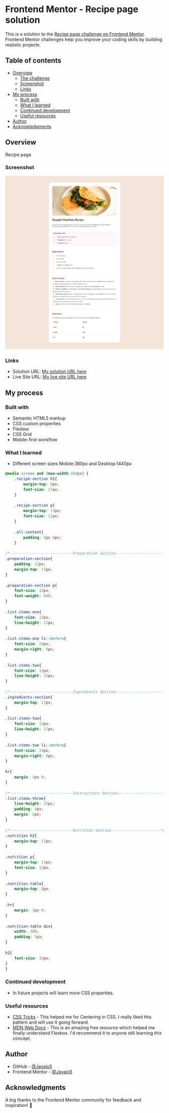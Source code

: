 # Frontend Mentor - Recipe page solution

This is a solution to the [Recipe page challenge on Frontend Mentor](https://www.frontendmentor.io/challenges/recipe-page-KiTsR8QQKm). Frontend Mentor challenges help you improve your coding skills by building realistic projects. 

## Table of contents

- [Overview](#overview)
  - [The challenge](#the-challenge)
  - [Screenshot](#screenshot)
  - [Links](#links)
- [My process](#my-process)
  - [Built with](#built-with)
  - [What I learned](#what-i-learned)
  - [Continued development](#continued-development)
  - [Useful resources](#useful-resources)
- [Author](#author)
- [Acknowledgments](#acknowledgments)

## Overview

Recipe page

### Screenshot

![Screenshot of my Recipe page](assets/images/Screenshot%202025-04-05%20at%2013-02-03%20Frontend%20Mentor%20Recipe%20page.png)

### Links

- Solution URL: [My solution URL here](https://www.frontendmentor.io/solutions/recipe-page-responsive-design-wFm4Im8oM0)
- Live Site URL: [My live site URL here](https://jayajo5.github.io/Recipe-page-challenge/)

## My process

### Built with

- Semantic HTML5 markup
- CSS custom properties
- Flexbox
- CSS Grid
- Mobile-first workflow

### What I learned

- Different screen sizes Mobile:380px and Desktop:1440px

```css
@media screen and (max-width:380px) {
    .recipe-section h1{
        margin-top: 8px;
        font-size: 17px;
    }
    
    .recipe-section p{
        margin-top: 13px;
        font-size: 12px;
    }

    .all-content{
        padding: 5px 8px;
    }

/*----------------------------Preparation Section----------------------*/
.preparation-section{
    padding: 12px;
    margin-top: 17px;
}

.preparation-section p{
    font-size: 13px;
    font-weight: 600;
}

.list-items-one{
    font-size: 13px;
    line-height: 22px;
}

.list-items-one li::before{
    font-size: 24px;
    margin-right: 9px;
}

.list-items-two{
    font-size: 13px;
    line-height: 15px;
}

/*----------------------------Ingredients Section----------------------*/
.ingredients-section{
    margin-top: 17px;
}

.list-items-two{
    font-size: 13px;
    line-height: 17px;
}

.list-items-two li::before{
    font-size: 24px;
    margin-right: 9px;
}

hr{
    margin: 5px 0;
}

/*----------------------------Instructions Section----------------------*/
.list-items-three{
    line-height: 22px;
    padding: 4px;
    margin: 2px;
}

/*----------------------------Nutrition Section----------------------*/
.nutrition h2{
    margin-top: 17px;
}

.nutrition p{
    margin-top: 13px;
    font-size: 13px;
}

.nutrition-table{
    margin-top: 8px;
}

.hr{
    margin: 1px 0;
}

.nutrition-table div{
    width: 38%;
    padding: 5px;
}

h2{
    font-size: 15px;
}
}
```
### Continued development

- In future projects will learn more CSS properties.

### Useful resources

- [CSS Tricks](https://css-tricks.com/centering-css-complete-guide/) - This helped me for Centering in CSS. I really liked this pattern and will use it going forward.
- [MDN Web Docs](https://developer.mozilla.org/en-US/docs/Glossary/Flexbox) - This is an amazing free resource which helped me finally understand Flexbox. I'd recommend it to anyone still learning this concept.

## Author

- GitHub - [@Jayajo5](https://github.com/Jayajo5)
- Frontend Mentor - [@Jayajo5](https://www.frontendmentor.io/profile/Jayajo5)

## Acknowledgments

A big thanks to the Frontend Mentor community for feedback and inspiration! 🚀
